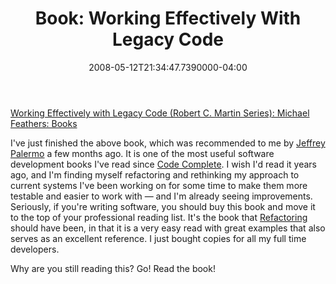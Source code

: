 ﻿---
title: "Book: Working Effectively With Legacy Code"
date: "2008-05-12T21:34:47.7390000-04:00"
description: I've just finished the above book, which was recommended to me by Jeffrey Palermo a few months ago. It is one of the most useful software development books I've read since Code Complete.
featuredImage: img/book-working-effectively-with-legacy-code-featured.png
---

[Working Effectively with Legacy Code (Robert C. Martin Series): Michael Feathers: Books](http://www.amazon.com/exec/obidos/ASIN/0131177052/aspalliancecom "Working Effectively with Legacy Code (Robert C. Martin Series): Michael Feathers: Books")


I've just finished the above book, which was recommended to me by [Jeffrey Palermo](http://www.jeffreypalermo.com/) a few months ago. It is one of the most useful software development books I've read since [Code Complete](http://www.amazon.com/gp/product/0735619670?ie=UTF8&tag=aspalliancecom&linkCode=as2&camp=1789&creative=9325&creativeASIN=0735619670). I wish I'd read it years ago, and I'm finding myself refactoring and rethinking my approach to current systems I've been working on for some time to make them more testable and easier to work with — and I'm already seeing improvements. Seriously, if you're writing software, you should buy this book and move it to the top of your professional reading list. It's the book that [Refactoring](http://www.amazon.com/gp/product/0201485672?ie=UTF8&tag=aspalliancecom&linkCode=as2&camp=1789&creative=9325&creativeASIN=0201485672) should have been, in that it is a very easy read with great examples that also serves as an excellent reference. I just bought copies for all my full time developers.

Why are you still reading this? Go! Read the book!

